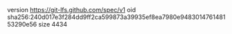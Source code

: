 version https://git-lfs.github.com/spec/v1
oid sha256:240d017e3f284dd9ff2ca599873a39935ef8ea7980e948301476148153290e56
size 4434

